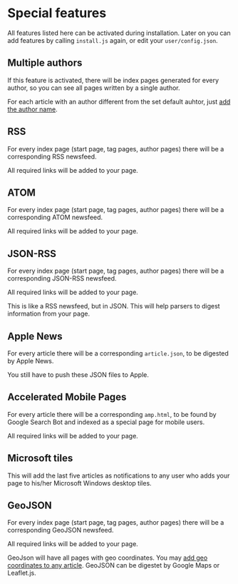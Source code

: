 Special features
=================

All features listed here can be activated during installation. Later on you can add features by calling `install.js` again, or edit your `user/config.json`.

Multiple authors
----------------

If this feature is activated, there will be index pages generated for every author, so you can see all pages written by a single author.

For each article with an author different from the set default auhtor, just [add the author name](markdown.md).

RSS
----------------

For every index page (start page, tag pages, author pages) there will be a corresponding RSS newsfeed.

All required links will be added to your page.

ATOM
----------------

For every index page (start page, tag pages, author pages) there will be a corresponding ATOM newsfeed.

All required links will be added to your page.

JSON-RSS
----------------

For every index page (start page, tag pages, author pages) there will be a corresponding JSON-RSS newsfeed.

All required links will be added to your page.

This is like a RSS newsfeed, but in JSON. This will help parsers to digest information from your page.

Apple News
----------------

For every article there will be a corresponding `article.json`, to be digested by Apple News.

You still have to push these JSON files to Apple.

Accelerated Mobile Pages
----------------

For every article there will be a corresponding `amp.html`, to be found by Google Search Bot and indexed as a special page for mobile users.

All required links will be added to your page.

Microsoft tiles
----------------

This will add the last five articles as notifications to any user who adds your page to his/her Microsoft Windows desktop tiles.

GeoJSON
-------

For every index page (start page, tag pages, author pages) there will be a corresponding GeoJSON newsfeed.

All required links will be added to your page.

GeoJson will have all pages with geo coordinates. You may [add geo coordinates to any article](markdown.md). GeoJSON can be digestet by Google Maps or Leaflet.js.
